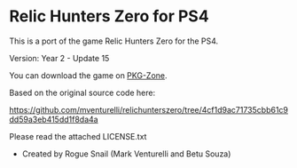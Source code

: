 # Relic Hunters Zero for PS4

This is a port of the game Relic Hunters Zero for the PS4.

Version: Year 2 - Update 15

You can download the game on [PKG-Zone](https://pkg-zone.com/details/RHZR00001).

Based on the original source code here:

https://github.com/mventurelli/relichunterszero/tree/4cf1d9ac71735cbb61c9dd59a3eb415dd1f8da4a


Please read the attached LICENSE.txt

- Created by Rogue Snail (Mark Venturelli and Betu Souza)
